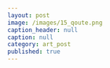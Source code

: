 ```yaml
---
layout: post
image: /images/15_qoute.png
caption_header: null
caption: null
category: art_post
published: true
---
```


